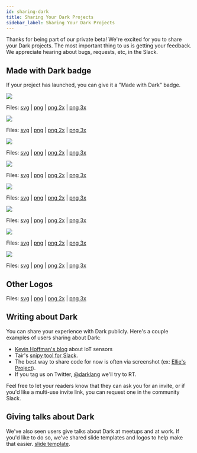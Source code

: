 ```yaml
---
id: sharing-dark
title: Sharing Your Dark Projects
sidebar_label: Sharing Your Dark Projects
---
```


Thanks for being part of our private beta! We're excited for you to share your
Dark projects. The most important thing to us is getting your feedback. We
appreciate hearing about bugs, requests, etc, in the Slack.

## Made with Dark badge

If your project has launched, you can give it a "Made with Dark" badge.

<div class="badges lightBackground">
  <div class="badge">
    <img class="medium" src="assets/branding/md-color-light@2x.png">
    <p>Files:
      <a href="assets/branding/md-color-light.svg" target="_blank">svg</a> |
      <a href="assets/branding/md-color-light@1x.png" target="_blank">png</a> |
      <a href="assets/branding/md-color-light@2x.png" target="_blank">png 2x</a> |
      <a href="assets/branding/md-color-light@3x.png" target="_blank">png 3x</a>
    </p>
  </div>

  <div class="badge">
    <img class="medium" src="assets/branding/md-mono-light@2x.png">
    <p>Files:
      <a href="assets/branding/md-mono-light.svg" target="_blank">svg</a> |
      <a href="assets/branding/md-mono-light@1x.png" target="_blank">png</a> |
      <a href="assets/branding/md-mono-light@2x.png" target="_blank">png 2x</a> |
      <a href="assets/branding/md-mono-light@3x.png" target="_blank">png 3x</a>
    </p>
  </div>

  <div class="badge">
    <img class="small" src="assets/branding/sm-color-light@3x.png">
    <p>Files:
      <a href="assets/branding/sm-color-light.svg" target="_blank">svg</a> |
      <a href="assets/branding/sm-color-light@1x.png" target="_blank">png</a> |
      <a href="assets/branding/sm-color-light@2x.png" target="_blank">png 2x</a> |
      <a href="assets/branding/sm-color-light@3x.png" target="_blank">png 3x</a>
    </p>
  </div>

  <div class="badge">
    <img class="small" src="assets/branding/sm-mono-light@3x.png">
    <p>Files:
      <a href="assets/branding/sm-mono-light.svg" target="_blank">svg</a> |
      <a href="assets/branding/sm-mono-light@1x.png" target="_blank">png</a> |
      <a href="assets/branding/sm-mono-light@2x.png" target="_blank">png 2x</a> |
      <a href="assets/branding/sm-mono-light@3x.png" target="_blank">png 3x</a>
    </p>
  </div>
</div>

<div class="badges darkBackground">
  <div class="badge">
    <img class="medium" src="assets/branding/md-color-dark@2x.png">
    <p>Files:
      <a href="assets/branding/md-color-dark.svg" target="_blank">svg</a> |
      <a href="assets/branding/md-color-dark@1x.png" target="_blank">png</a> |
      <a href="assets/branding/md-color-dark@2x.png" target="_blank">png 2x</a> |
      <a href="assets/branding/md-color-dark@3x.png" target="_blank">png 3x</a>
    </p>
  </div>

  <div class="badge">
    <img class="medium" src="assets/branding/md-mono-dark@2x.png">
    <p>Files:
      <a href="assets/branding/md-mono-dark.svg" target="_blank">svg</a> |
      <a href="assets/branding/md-mono-dark@1x.png" target="_blank">png</a> |
      <a href="assets/branding/md-mono-dark@2x.png" target="_blank">png 2x</a> |
      <a href="assets/branding/md-mono-dark@3x.png" target="_blank">png 3x</a>
    </p>
  </div>

  <div class="badge">
    <img class="small" src="assets/branding/sm-color-dark@3x.png">
    <p>Files:
      <a href="assets/branding/sm-color-dark.svg" target="_blank">svg</a> |
      <a href="assets/branding/sm-color-dark@1x.png" target="_blank">png</a> |
      <a href="assets/branding/sm-color-dark@2x.png" target="_blank">png 2x</a> |
      <a href="assets/branding/sm-color-dark@3x.png" target="_blank">png 3x</a>
    </p>
  </div>

  <div class="badge">
    <img class="small" src="assets/branding/sm-mono-dark@3x.png">
    <p>Files:
      <a href="assets/branding/sm-mono-dark.svg" target="_blank">svg</a> |
      <a href="assets/branding/sm-mono-dark@1x.png" target="_blank">png</a> |
      <a href="assets/branding/sm-mono-dark@2x.png" target="_blank">png 2x</a> |
      <a href="assets/branding/sm-mono-dark@3x.png" target="_blank">png 3x</a>
    </p>
  </div>
</div>

## Other Logos

Files: [svg](assets/branding/logo.svg) | [png](assets/branding/logo@1x.png) |
[png 2x](assets/branding/logo@2x.png) | [png 3x](assets/branding/logo@3x.png)

## Writing about Dark

You can share your experience with Dark publicly. Here's a couple examples of
users sharing about Dark:

- [Kevin Hoffman's blog](https://medium.com/@KevinHoffman/shedding-some-light-on-dark-9086b45988ed)
  about IoT sensors
- Tair's [snipy tool for Slack](https://snipy.io/).
- The best way to share code for now is often via screenshot (ex:
  [Ellie's Project](https://twitter.com/janiczek/status/1220519157135003649)).
- If you tag us on Twitter, [@darklang](https://twitter.com/darklang) we'll try
  to RT.

Feel free to let your readers know that they can ask you for an invite, or if
you'd like a multi-use invite link, you can request one in the community Slack.

## Giving talks about Dark

We've also seen users give talks about Dark at meetups and at work. If you'd
like to do so, we've shared slide templates and logos to help make that easier.
[slide template](https://drive.google.com/drive/u/1/folders/15GkcOu8jfJkgmk3aY7HxJjWdKgtDBY7C).
